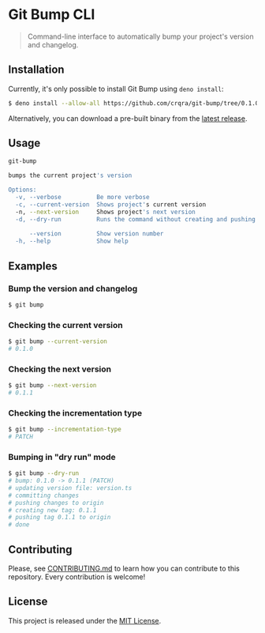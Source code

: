 # Git Bump CLI

> Command-line interface to automatically bump your project's version and changelog.

## Installation

Currently, it's only possible to install Git Bump using `deno install`:

```bash
$ deno install --allow-all https://github.com/crqra/git-bump/tree/0.1.0/cli/git-bump.ts
```

Alternatively, you can download a pre-built binary from the [latest release](https://github.com/crqra/git-bump/releases/latest).

## Usage

```bash
git-bump

bumps the current project's version

Options:
  -v, --verbose          Be more verbose                               [boolean]
  -c, --current-version  Shows project's current version               [boolean]
  -n, --next-version     Shows project's next version                  [boolean]
  -d, --dry-run          Runs the command without creating and pushing the tag
                                                                       [boolean]
      --version          Show version number                           [boolean]
  -h, --help             Show help                                     [boolean]
```

## Examples

### Bump the version and changelog

```bash
$ git bump
```

### Checking the current version

```bash
$ git bump --current-version
# 0.1.0
```

### Checking the next version

```bash
$ git bump --next-version
# 0.1.1
```

### Checking the incrementation type

```bash
$ git bump --incrementation-type
# PATCH
```

### Bumping in "dry run" mode

```bash
$ git bump --dry-run
# bump: 0.1.0 -> 0.1.1 (PATCH)
# updating version file: version.ts
# committing changes
# pushing changes to origin
# creating new tag: 0.1.1
# pushing tag 0.1.1 to origin
# done
```

## Contributing

Please, see [CONTRIBUTING.md](CONTRIBUTING.md) to learn how you can contribute to this repository. Every contribution is welcome!

## License

This project is released under the [MIT License](LICENSE).